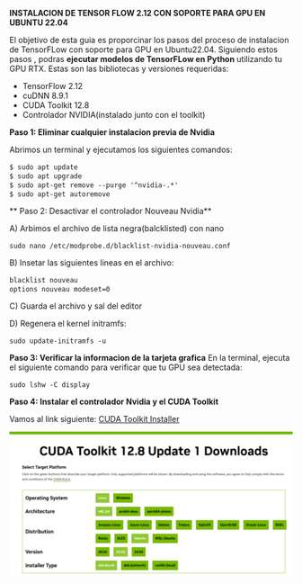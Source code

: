 **INSTALACION DE TENSOR FLOW 2.12 CON SOPORTE PARA GPU EN UBUNTU 22.04**

El objetivo de esta guia es proporcinar los pasos del proceso de instalacion de TensorFLow
con soporte para GPU en Ubuntu22.04. Siguiendo estos pasos , podras **ejecutar modelos de TensorFLow en Python**
utilizando tu GPU RTX. Estas son las bibliotecas y versiones requeridas:

- TensorFlow 2.12
- cuDNN 8.9.1
- CUDA Toolkit 12.8
- Controlador NVIDIA(instalado junto con el toolkit)

**Paso 1: Eliminar cualquier instalacion previa de Nvidia**

Abrimos un terminal y ejecutamos los siguientes comandos:
```
$ sudo apt update
$ sudo apt upgrade
$ sudo apt-get remove --purge '^nvidia-.*'
$ sudo apt-get autoremove
```
** Paso 2: Desactivar el controlador Nouveau Nvidia**

A) Arbimos el archivo de lista negra(balcklisted) con nano

```
sudo nano /etc/modprobe.d/blacklist-nvidia-nouveau.conf
```

B) Insetar las siguientes lineas en el archivo:
```
blacklist nouveau
options nouveau modeset=0
```
C) Guarda el archivo y sal del editor

D) Regenera el kernel initramfs:

```
sudo update-initramfs -u
```

**Paso 3: Verificar la informacion de la tarjeta grafica**
En la terminal, ejecuta el siguiente comando para verificar que tu GPU sea detectada:

```
sudo lshw -C display
```

**Paso 4: Instalar el controlador Nvidia y el CUDA Toolkit**

Vamos al link siguiente: [CUDA Toolkit Installer](https://developer.nvidia.com/cuda-downloads)

![CUDA Toolkit Installer](/Imagenes/toolkit.png)
